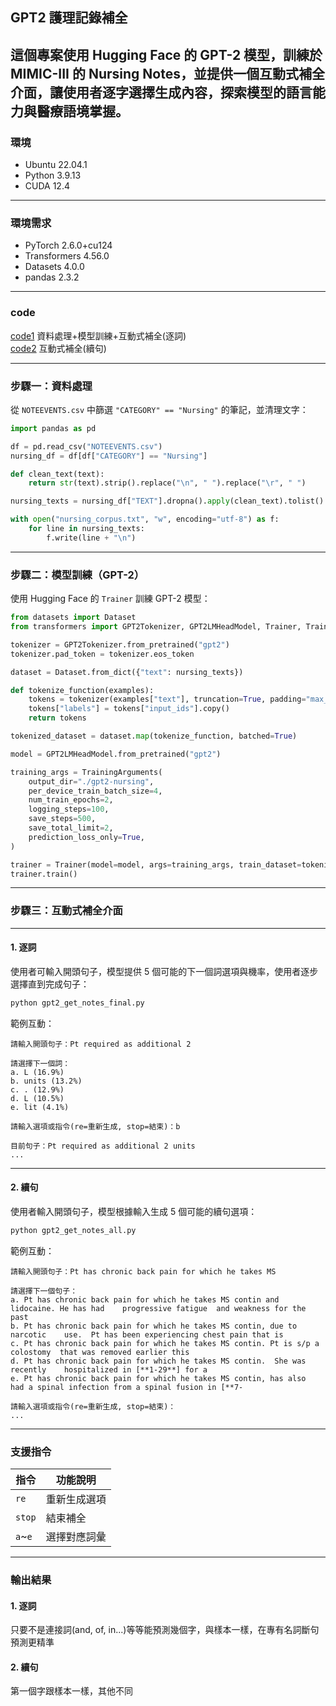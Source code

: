 ## GPT2 護理記錄補全

這個專案使用 Hugging Face 的 GPT-2 模型，訓練於 MIMIC-III 的 Nursing Notes，並提供一個互動式補全介面，讓使用者逐字選擇生成內容，探索模型的語言能力與醫療語境掌握。
---
### 環境
- Ubuntu 22.04.1
- Python 3.9.13
- CUDA 12.4

---
### 環境需求
- PyTorch 2.6.0+cu124
- Transformers 4.56.0
- Datasets 4.0.0
- pandas 2.3.2

---
### code
[code1](https://github.com/marcoleung052/113.3_holiday/blob/c662c116235453f80ac75c6a0a300d21bcfbdc1a/week4/gpt2_get_notes_final.py "游標顯示") 資料處理+模型訓練+互動式補全(逐詞)<br>
[code2](https://github.com/marcoleung052/113.3_holiday/blob/c662c116235453f80ac75c6a0a300d21bcfbdc1a/week4/gpt2_get_notes_all.py "游標顯示") 互動式補全(續句)

---
### 步驟一：資料處理

從 `NOTEEVENTS.csv` 中篩選 `"CATEGORY" == "Nursing"` 的筆記，並清理文字：

```python
import pandas as pd

df = pd.read_csv("NOTEEVENTS.csv")
nursing_df = df[df["CATEGORY"] == "Nursing"]

def clean_text(text):
    return str(text).strip().replace("\n", " ").replace("\r", " ")

nursing_texts = nursing_df["TEXT"].dropna().apply(clean_text).tolist()

with open("nursing_corpus.txt", "w", encoding="utf-8") as f:
    for line in nursing_texts:
        f.write(line + "\n")
```

---

### 步驟二：模型訓練（GPT-2）

使用 Hugging Face 的 `Trainer` 訓練 GPT-2 模型：

```python
from datasets import Dataset
from transformers import GPT2Tokenizer, GPT2LMHeadModel, Trainer, TrainingArguments

tokenizer = GPT2Tokenizer.from_pretrained("gpt2")
tokenizer.pad_token = tokenizer.eos_token

dataset = Dataset.from_dict({"text": nursing_texts})

def tokenize_function(examples):
    tokens = tokenizer(examples["text"], truncation=True, padding="max_length", max_length=512)
    tokens["labels"] = tokens["input_ids"].copy()
    return tokens

tokenized_dataset = dataset.map(tokenize_function, batched=True)

model = GPT2LMHeadModel.from_pretrained("gpt2")

training_args = TrainingArguments(
    output_dir="./gpt2-nursing",
    per_device_train_batch_size=4,
    num_train_epochs=2,
    logging_steps=100,
    save_steps=500,
    save_total_limit=2,
    prediction_loss_only=True,
)

trainer = Trainer(model=model, args=training_args, train_dataset=tokenized_dataset)
trainer.train()
```

---

### 步驟三：互動式補全介面

---
#### 1. 逐詞

使用者可輸入開頭句子，模型提供 5 個可能的下一個詞選項與機率，使用者逐步選擇直到完成句子：

```bash
python gpt2_get_notes_final.py
```

範例互動：

```text
請輸入開頭句子：Pt required as additional 2 

請選擇下一個詞：
a. L (16.9%)
b. units (13.2%)
c. . (12.9%)
d. L (10.5%)
e. lit (4.1%)

請輸入選項或指令(re=重新生成, stop=結束)：b

目前句子：Pt required as additional 2 units
...
```

---

#### 2. 續句

使用者輸入開頭句子，模型根據輸入生成 5 個可能的續句選項：

```bash
python gpt2_get_notes_all.py
```

範例互動：

```text
請輸入開頭句子：Pt has chronic back pain for which he takes MS

請選擇下一個句子：
a. Pt has chronic back pain for which he takes MS contin and lidocaine. He has had    progressive fatigue  and weakness for the past
b. Pt has chronic back pain for which he takes MS contin, due to narcotic    use.  Pt has been experiencing chest pain that is
c. Pt has chronic back pain for which he takes MS contin. Pt is s/p a    colostomy  that was removed earlier this
d. Pt has chronic back pain for which he takes MS contin.  She was recently    hospitalized in [**1-29**] for a
e. Pt has chronic back pain for which he takes MS contin, has also    had a spinal infection from a spinal fusion in [**7-

請輸入選項或指令(re=重新生成, stop=結束)：
...
```

---

### 支援指令

| 指令 | 功能說明 |
|------|----------|
| `re` | 重新生成選項 |
| `stop` | 結束補全 |
| `a`~`e` | 選擇對應詞彙 |

---

### 輸出結果

#### 1. 逐詞
只要不是連接詞(and, of, in...)等等能預測幾個字，與樣本一樣，在專有名詞斷句預測更精準

#### 2. 續句
第一個字跟樣本一樣，其他不同

